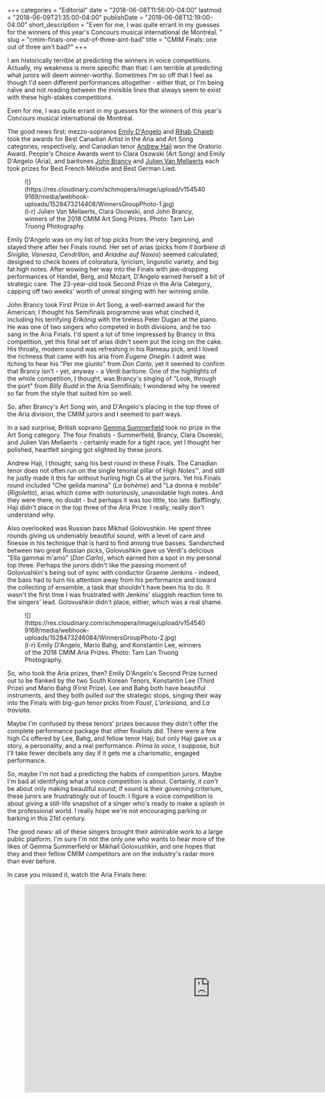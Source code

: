 +++
categories = "Editorial"
date = "2018-06-08T11:56:00-04:00"
lastmod = "2018-06-09T21:35:00-04:00"
publishDate = "2018-06-08T12:19:00-04:00"
short_description = "Even for me, I was quite errant in my guesses for the winners of this year's Concours musical international de Montréal. "
slug = "cmim-finals-one-out-of-three-aint-bad"
title = "CMIM Finals: one out of three ain&#039;t bad?"
+++

I am historically terrible at predicting the winners in voice competitions. Actually, my weakness is more specific than that: I am terrible at predicting what jurors will deem winner-worthy. Sometimes I'm so off that I feel as though I'd seen different performances altogether - either that, or I'm being naïve and not reading between the invisible lines that always seem to exist with these high-stakes competitions.

Even for me, I was quite errant in my guesses for the winners of this year's Concours musical international de Montréal. 

The good news first: mezzo-sopranos [Emily D'Angelo](/scene/people/emily-dangelo/) and [Rihab Chaieb](/scene/people/rihab-chaieb/) took the awards for Best Canadian Artist in the Aria and Art Song categories, respectively, and Canadian tenor [Andrew Haji](/scene/people/andrew-haji/) won the Oratorio Award. People's Choice Awards went to Clara Osowski (Art Song) and Emily D'Angelo (Aria), and baritones [John Brancy](/scene/people/john-brancy/) and [Julien Van Mellaerts](/scene/people/julien-van-mellaerts/) each took prizes for Best French Mélodie and Best German Lied.

<figure data-type="image">
![](https://res.cloudinary.com/schmopera/image/upload/v1545409169/media/webhook-uploads/1528473214408/WinnersGroupPhoto-1.jpg)
<figcaption>(l-r) Julien Van Mellaerts, Clara Osowski, and John Brancy, winners of the 2018 CMIM Art Song Prizes. Photo: Tam Lan Truong Photography.</figcaption>
</figure>

Emily D'Angelo was on my list of top picks from the very beginning, and stayed there after her Finals round. Her set of arias (picks from *Il barbiere di Siviglia*, *Vanessa*, *Cendrillon*, and *Ariadne auf Naxos*) seemed calculated, designed to check boxes of coloratura, lyricism, linguistic variety, and big fat high notes. After wowing her way into the Finals with jaw-dropping performances of Handel, Berg, and Mozart, D'Angelo earned herself a bit of strategic care. The 23-year-old took Second Prize in the Aria Category, capping off two weeks' worth of unreal singing with her winning smile. 

John Brancy took First Prize in Art Song, a well-earned award for the American; I thought his Semifinals programme was what cinched it, including his terrifying *Erlkönig* with the tireless Peter Dugan at the piano. He was one of two singers who competed in both divisions, and he too sang in the Aria Finals. I'd spent a lot of time impressed by Brancy in this competition, yet this final set of arias didn't seem put the icing on the cake. His throaty, modern sound was refreshing in his Rameau pick, and I loved the richness that came with his aria from *Eugene Onegin*. I admit was itching to hear his "Per me giunto" from *Don Carlo*, yet it seemed to confirm that Brancy isn't - yet, anyway - a Verdi baritone. One of the highlights of the whole competition, I thought, was Brancy's singing of "Look, through the port" from *Billy Budd* in the Aria Semifinals; I wondered why he veered so far from the style that suited him so well.

So, after Brancy's Art Song win, and D'Angelo's placing in the top three of the Aria division, the CMIM jurors and I seemed to part ways.

In a sad surprise, British soprano [Gemma Summerfield](/scene/people/gemma-summerfield/) took no prize in the Art Song category. The four finalists - Summerfield, Brancy, Clara Osowski, and Julien Van Mellaerts - certainly made for a tight race, yet I thought her polished, heartfelt singing got slighted by these jurors.

Andrew Haji, I thought, sang his best round in these Finals. The Canadian tenor does not often run on the single tenorial pillar of High Notes™, and still he justly made it this far without hurling high Cs at the jurors. Yet his Finals round included "Che gelida manina" (*La bohème*) and "La donna è mobile" (*Rigoletto*), arias which come with notoriously, unavoidable high notes. And they were there, no doubt - but perhaps it was too little, too late. Bafflingly, Haji didn't place in the top three of the Aria Prize. I really, really don't understand why.

Also overlooked was Russian bass Mikhail Golovushkin. He spent three rounds giving us undeniably beautiful sound, with a level of care and finesse in his technique that is hard to find among true basses. Sandwiched between two great Russian picks, Golovushkin gave us Verdi's delicious "Ella gammai m'amò" (*Don Carlo*), which earned him a spot in my personal top three. Perhaps the jurors didn't like the passing moment of Golovushkin's being out of sync with conductor Graeme Jenkins - indeed, the bass had to turn his attention away from his performance and toward the collecting of ensemble, a task that shouldn't have been his to do. It wasn't the first time I was frustrated with Jenkins' sluggish reaction time to the singers' lead. Golovushkin didn't place, either, which was a real shame.

<figure data-type="image">
![](https://res.cloudinary.com/schmopera/image/upload/v1545409169/media/webhook-uploads/1528473246084/WinnersGroupPhoto-2.jpg)
<figcaption>(l-r) Emily D'Angelo, Mario Bahg, and Konstantin Lee, winners of the 2018 CMIM Aria Prizes. Photo: Tam Lan Truong Photography.</figcaption>
</figure>

So, who took the Aria prizes, then? Emily D'Angelo's Second Prize turned out to be flanked by the two South Korean Tenors, Konstantin Lee (Third Prize) and Mario Bahg (First Prize). Lee and Bahg both have beautiful instruments, and they both pulled out the strategic stops, singing their way into the Finals with big-gun tenor picks from *Faust*, *L'arlesiana*, and *La traviata*. 

Maybe I'm confused by these tenors' prizes because they didn't offer the complete performance package that other finalists did. There were a few high Cs offered by Lee, Bahg, and fellow tenor Haji; but only Haji gave us a story, a personality, and a real performance. *Prima la voce*, I suppose, but I'll take fewer decibels any day if it gets me a charismatic, engaged performance.

So, maybe I'm not bad a predicting the habits of competition jurors. Maybe I'm bad at identifying what a voice competition is about. Certainly, it *can't* be about only making beautiful sound; if sound is their governing criterium, these jurors are frustratingly out of touch. I figure a voice competition is about giving a still-life snapshot of a singer who's ready to make a splash in the professional world. I really hope we're not encouraging parking or barking in this 21st century.

The good news: all of these singers brought their admirable work to a large public platform. I'm sure I'm not the only one who wants to hear more of the likes of Gemma Summerfield or Mikhail Golovushkin, and one hopes that they and their fellow CMIM competitors are on the industry's radar more than ever before.

In case you missed it, watch the Aria Finals here:

<figure data-type="video">
<iframe width="854" height="480" src="https://www.youtube.com/embed/9X2zFG7W5R4"
frameborder="0" allow="autoplay; encrypted-media" allowfullscreen></iframe>
</figure>
